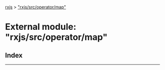 [rxjs](../README.md) > ["rxjs/src/operator/map"](../modules/_rxjs_src_operator_map_.md)

# External module: "rxjs/src/operator/map"

## Index

---

